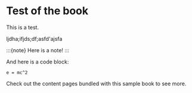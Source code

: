 # Test of the book

This is a test.


ljdha;ifjds;df;asfd'ajsfa


:::{note}
Here is a note!
:::

And here is a code block:

```
e = mc^2
```

Check out the content pages bundled with this sample book to see more.

